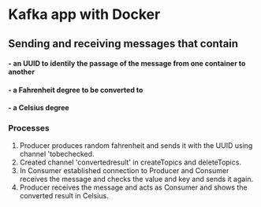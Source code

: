 # Kafka app with Docker
## Sending and receiving messages that contain 
#### - an UUID to identily the passage of the message from one container to another
#### - a Fahrenheit degree to be converted to
#### - a Celsius degree

### Processes

1. Producer produces random fahrenheit and sends it with the UUID using channel 'tobechecked.
2. Created channel 'convertedresult' in createTopics and deleteTopics.
2. In Consumer established connection to Producer and Consumer receives the message and checks the value and key and sends it again.
3. Producer receives the message and acts as Consumer and shows the converted result in Celsius.